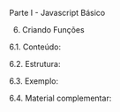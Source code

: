 Parte I - Javascript Básico

6. Criando Funções

6.1. Conteúdo: 

6.2. Estrutura: 

6.3. Exemplo:

6.4. Material complementar:

